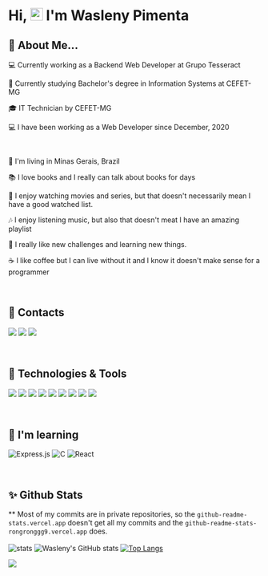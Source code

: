 # Hi, <img src="https://media.giphy.com/media/hvRJCLFzcasrR4ia7z/giphy.gif" height="25px"> I'm Wasleny Pimenta

## :woman: About Me...
:computer: Currently working as a Backend Web Developer at Grupo Tesseract

:book: Currently studying Bachelor's degree in Information Systems at CEFET-MG

:mortar_board: IT Technician by CEFET-MG

:computer: I have been working as a Web Developer since December, 2020

&nbsp;

:city_sunset: I'm living in Minas Gerais, Brazil

:books: I love books and I really can talk about books for days

:movie_camera: I enjoy watching movies and series, but that doesn't necessarily mean I have a good watched list.

:notes: I enjoy listening music, but also that doesn't meat I have an amazing playlist

:rocket: I really like new challenges and learning new things.

:coffee: I like coffee but I can live without it and I know it doesn't make sense for a programmer


&nbsp;
## :eyes: Contacts
<div>
<a href="mailto:waslenymp@gmail.com"><img src="https://img.shields.io/badge/Gmail-D14836?style=for-the-badge&logo=gmail&logoColor=white" target="_blank"></a>
<a href="https://www.linkedin.com/in/wasleny-maria-pimenta-0b727a22a/" target="_blank"><img src="https://img.shields.io/badge/-LinkedIn-%230077B5?style=for-the-badge&logo=linkedin&logoColor=white" target="_blank"></a>
<a href="https://www.instagram.com/waslenymaria/" target="_blank"><img src="https://img.shields.io/badge/-Instagram-%23E4405F?style=for-the-badge&logo=instagram&logoColor=white" target="_blank"></a>
</div>


&nbsp;
## :rocket: Technologies & Tools
<img src="https://img.shields.io/badge/Laravel-FF2D20?style=for-the-badge&logo=laravel&logoColor=white" /> <img src="https://img.shields.io/badge/React-20232A?style=for-the-badge&logo=react&logoColor=61DAFB" /> <img src="https://img.shields.io/badge/CSS3-1572B6?style=for-the-badge&logo=css3&logoColor=white" /> <img src="https://img.shields.io/badge/HTML5-E34F26?style=for-the-badge&logo=html5&logoColor=white" /> <img src="https://img.shields.io/badge/JavaScript-323330?style=for-the-badge&logo=javascript&logoColor=F7DF1E" /> <img src="https://img.shields.io/badge/PHP-777BB4?style=for-the-badge&logo=php&logoColor=white" /> <img src="https://img.shields.io/badge/MySQL-005C84?style=for-the-badge&logo=mysql&logoColor=white" /> <img src="https://img.shields.io/badge/Bootstrap-563D7C?style=for-the-badge&logo=bootstrap&logoColor=white" /> <img src="https://img.shields.io/badge/styled--components-DB7093?style=for-the-badge&logo=styled-components&logoColor=white" />

&nbsp;
## :book: I'm learning
![Express.js](https://img.shields.io/badge/express.js-%23404d59.svg?style=for-the-badge&logo=express&logoColor=%2361DAFB)
![C](https://img.shields.io/badge/c-%2300599C.svg?style=for-the-badge&logo=c&logoColor=white)
![React](https://img.shields.io/badge/react-%2320232a.svg?style=for-the-badge&logo=react&logoColor=%2361DAFB)


&nbsp;
## :sparkles: Github Stats
** Most of my commits are in private repositories, so the `github-readme-stats.vercel.app` doesn't get all my commits and the `github-readme-stats-rongronggg9.vercel.app` does.
<br>
<br>
![stats](https://github-readme-stats-rongronggg9.vercel.app/api?username=Wasleny&show_icons=true&theme=tokyonight&include_all_commits=true&count_private=true)
![Wasleny's GitHub stats](https://github-readme-stats.vercel.app/api?username=Wasleny&show_icons=true&theme=tokyonight&include_all_commits=true&count_private=true)
[![Top Langs](https://github-readme-stats.vercel.app/api/top-langs/?username=Wasleny&layout=compact&theme=tokyonight&langs_count=10)](https://github.com/anuraghazra/github-readme-stats)


![](https://komarev.com/ghpvc/?username=Wasleny&color=96C8A2&label=1)

